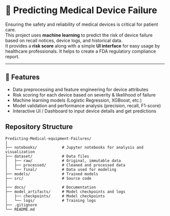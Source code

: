 
# 🏥 Predicting Medical Device Failure

Ensuring the safety and reliability of medical devices is critical for patient care.  
This project uses **machine learning** to predict the risk of device failure based on recall notices, device logs, and historical data.  
It provides a **risk score** along with a simple **UI interface** for easy usage by healthcare professionals.
It helps to create a FDA regulatory compliance report.

---

## 🚀 Features
- Data preprocessing and feature engineering for device attributes  
- Risk scoring for each device based on severity & likelihood of failure  
- Machine learning models (Logistic Regression, XGBoost, etc.)  
- Model validation and performance analysis (precision, recall, F1-score)  
- Interactive UI / Dashboard to input device details and get predictions 

## Repository Structure

```
Predicting-Medical-equipment-Failures/
│
├── notebooks/           # Jupyter notebooks for analysis and visualization
├── dataset/             # Data files
│   ├── raw/             # Original, immutable data
│   ├── processed/       # Cleaned and processed data
│   └── final/           # Data used for modeling
├── models/              # Trained models
├── src/                 # Source code
│
├── docs/                # Documentation
├── model_artifacts/     # Model checkpoints and logs
│   ├── checkpoints/     # Model checkpoints
│   └── logs/            # Training logs
├── .gitignore
└── README.md
```
